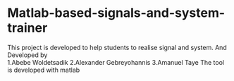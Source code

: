# Matlab-based-signals-and-system-trainer
This project is developed to help students to realise signal and system. 
And Developed by  
  1.Abebe Woldetsadik
  2.Alexander Gebreyohannis
  3.Amanuel Taye 
The tool is developed with matlab 

